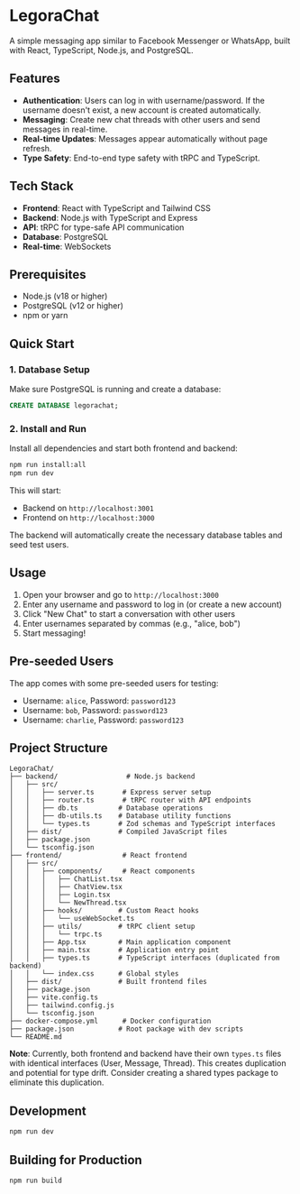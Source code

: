 # LegoraChat

A simple messaging app similar to Facebook Messenger or WhatsApp, built with React, TypeScript, Node.js, and PostgreSQL.

## Features

- **Authentication**: Users can log in with username/password. If the username doesn't exist, a new account is created automatically.
- **Messaging**: Create new chat threads with other users and send messages in real-time.
- **Real-time Updates**: Messages appear automatically without page refresh.
- **Type Safety**: End-to-end type safety with tRPC and TypeScript.

## Tech Stack

- **Frontend**: React with TypeScript and Tailwind CSS
- **Backend**: Node.js with TypeScript and Express
- **API**: tRPC for type-safe API communication
- **Database**: PostgreSQL
- **Real-time**: WebSockets

## Prerequisites

- Node.js (v18 or higher)
- PostgreSQL (v12 or higher)
- npm or yarn

## Quick Start

### 1. Database Setup

Make sure PostgreSQL is running and create a database:

```sql
CREATE DATABASE legorachat;
```

### 2. Install and Run

Install all dependencies and start both frontend and backend:

```bash
npm run install:all
npm run dev
```

This will start:
- Backend on `http://localhost:3001`
- Frontend on `http://localhost:3000`

The backend will automatically create the necessary database tables and seed test users.

## Usage

1. Open your browser and go to `http://localhost:3000`
2. Enter any username and password to log in (or create a new account)
3. Click "New Chat" to start a conversation with other users
4. Enter usernames separated by commas (e.g., "alice, bob")
5. Start messaging!

## Pre-seeded Users

The app comes with some pre-seeded users for testing:
- Username: `alice`, Password: `password123`
- Username: `bob`, Password: `password123`
- Username: `charlie`, Password: `password123`

## Project Structure

```
LegoraChat/
├── backend/                 # Node.js backend
│   ├── src/
│   │   ├── server.ts       # Express server setup
│   │   ├── router.ts       # tRPC router with API endpoints
│   │   ├── db.ts          # Database operations
│   │   ├── db-utils.ts    # Database utility functions
│   │   └── types.ts       # Zod schemas and TypeScript interfaces
│   ├── dist/              # Compiled JavaScript files
│   ├── package.json
│   └── tsconfig.json
├── frontend/               # React frontend
│   ├── src/
│   │   ├── components/     # React components
│   │   │   ├── ChatList.tsx
│   │   │   ├── ChatView.tsx
│   │   │   ├── Login.tsx
│   │   │   └── NewThread.tsx
│   │   ├── hooks/         # Custom React hooks
│   │   │   └── useWebSocket.ts
│   │   ├── utils/         # tRPC client setup
│   │   │   └── trpc.ts
│   │   ├── App.tsx        # Main application component
│   │   ├── main.tsx       # Application entry point
│   │   ├── types.ts       # TypeScript interfaces (duplicated from backend)
│   │   └── index.css      # Global styles
│   ├── dist/              # Built frontend files
│   ├── package.json
│   ├── vite.config.ts
│   ├── tailwind.config.js
│   └── tsconfig.json
├── docker-compose.yml      # Docker configuration
├── package.json           # Root package with dev scripts
└── README.md
```

**Note**: Currently, both frontend and backend have their own `types.ts` files with identical interfaces (User, Message, Thread). This creates duplication and potential for type drift. Consider creating a shared types package to eliminate this duplication.

## Development

```bash
npm run dev
```

## Building for Production

```bash
npm run build
```
